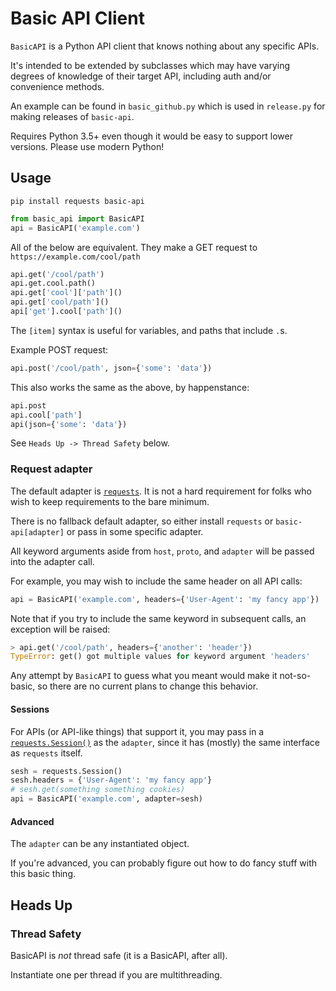 # Basic API Client

`BasicAPI` is a Python API client that knows nothing about any specific APIs.

It's intended to be extended by subclasses which may have varying degrees
of knowledge of their target API, including auth and/or convenience methods.

An example can be found in `basic_github.py` which is used in `release.py`
for making releases of `basic-api`.

Requires Python 3.5+ even though it would be easy to support lower versions.
Please use modern Python!

## Usage

```
pip install requests basic-api
```

```python
from basic_api import BasicAPI
api = BasicAPI('example.com')
```

All of the below are equivalent.
They make a GET request to `https://example.com/cool/path`

```python
api.get('/cool/path')
api.get.cool.path()
api.get['cool']['path']()
api.get['cool/path']()
api['get'].cool['path']()
```

The `[item]` syntax is useful for variables, and paths that include `.`s.

Example POST request:

```python
api.post('/cool/path', json={'some': 'data'})
```

This also works the same as the above, by happenstance:

```python
api.post
api.cool['path']
api(json={'some': 'data'})
```

See `Heads Up -> Thread Safety` below.

### Request adapter

The default adapter is [`requests`](https://requests.readthedocs.io/).
It is not a hard requirement for folks who wish to keep requirements to the bare minimum.


There is no fallback default adapter, so either install `requests`
or `basic-api[adapter]` or pass in some specific adapter.

All keyword arguments aside from `host`, `proto`, and `adapter`
will be passed into the adapter call.

For example, you may wish to include the same header on all API calls:

```python
api = BasicAPI('example.com', headers={'User-Agent': 'my fancy app'})
```

Note that if you try to include the same keyword in subsequent calls,
an exception will be raised:

```python
> api.get('/cool/path', headers={'another': 'header'})
TypeError: get() got multiple values for keyword argument 'headers'
```

Any attempt by `BasicAPI` to guess what you meant would make it not-so-basic,
so there are no current plans to change this behavior.

#### Sessions

For APIs (or API-like things) that support it, you may pass in a
[`requests.Session()`](https://2.python-requests.org/en/master/user/advanced/#session-objects)
as the `adapter`, since it has (mostly) the same interface as `requests` itself.

```python
sesh = requests.Session()
sesh.headers = {'User-Agent': 'my fancy app'}
# sesh.get(something something cookies)
api = BasicAPI('example.com', adapter=sesh)
```

#### Advanced

The `adapter` can be any instantiated object.

If you're advanced, you can probably figure out how to do fancy stuff with this basic thing.

## Heads Up

### Thread Safety

BasicAPI is _not_ thread safe (it is a BasicAPI, after all).

Instantiate one per thread if you are multithreading.
